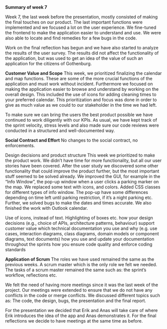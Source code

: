 **Summary of week 7**

Week 7, the last week before the presentation, mostly consisted of making the final touches on our product. The last important functions were implemented and we focused a lot on the user experience. We fine-tuned the frontend to make the application easier to understand and use. We were also able to locate and find remedies for a few bugs in the code.

Work on the final reflection has begun and we have also started to analyze the results of the user survey. The results did not affect the functionality of the application, but was used to get an idea of the value of such an application for the citizens of Gothenburg.

**Customer Value and Scope**
This week, we prioritized finalizing the calendar and map functions. These are some of the more crucial functions of the application and must work without incident. Furthermore we focused on making the application easier to browse and understand by working on the overall design. This included the use of icons for adding cleaning times to your preferred calendar. This prioritization and focus was done in order to give as much value as we could to our stakeholder in the time we had left. 

To make sure we can bring the users the best product possible we have continued to work diligently with our KPIs. As usual, we have kept track of the sprint velocity, stress levels and also made sure our code reviews were conducted in a structured and well-documented way.


**Social Contract and Effort**
No changes to the social contract, no enforcements.

Design decisions and product structure
This week we prioritized to make the product work. We didn’t have time for more functionality, but all our user stories have been covered. After the user study we discovered some other functionality that could improve the product further, but the most important stuff seemed to be solved already.
We improved the GUI, for example in the “Info Window”, the pop-up window when a user clicks a parking marker on the map. We replaced some text with icons, and colors. Added CSS classes for different types of info window. The pop-up have some differences depending on time left until parking restriction, if it’s a night parking etc.
Further, we solved bugs to make the dates and times accurate. 
We also finished the work with Outlook calendar. 
 
Use of icons, instead of text. Highlighting of boxes etc.
how your design decisions (e.g., choice of APIs, architecture patterns, behaviour) support customer value
which technical documentation you use and why (e.g. use cases, interaction diagrams, class diagrams, domain models or component diagrams, text documents)
how you use and update your documentation throughout the sprints
how you ensure code quality and enforce coding standards
 
**Application of Scrum**
The roles we have used remained the same as the previous weeks. A scrum master which is the only role we felt we needed. The tasks of a scrum master remained the same such as: the sprint’s workflow, reflections etc. 

We felt the need of having more meetings since it was the last week of the project. Our meetings were extended to ensure that we do not have any conflicts in the code or merge conflicts. We discussed different topics such as: The code, the design, bugs, the presentation and the final report. 

For the presentation we decided that Erik and Anas will take care of where Erik introduces the idea of the app and Anas demonstrates it. For the final reflections we decide to have meetings at the same time as before.


